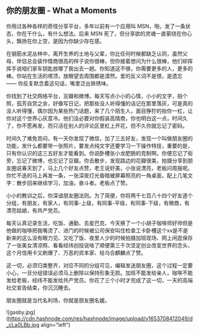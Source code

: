 ## 你的朋友圈 - What a Moments

你用过各种各样的奇怪分享平台，多年以前有一个应用叫 MSN，啪，发了一条状态，你在干什么，有什么想法。后来 MSN 死了，但分享欲的灵魂一直萦绕在你心头，飘扬在你上空，是因为你缺少存在感。

在钢筋水泥丛林中，离开生养的土地与父辈，你比任何时候都缺乏认同，虽然父母、伴侣总会装作情商很高的样子说你很棒，但你接着想问为什么很棒，他们却挥挥手说咱们家车钥匙放哪了我出去一趟。你知道这不够，你需要更多的人，更多的棒。你站在生活的塔顶，放眼望去周围都是漠然。爱的反义词不是恨，是遗忘 —— 你反复默念着这句话，嘴里泛出铁锈味。

你找到了社交网络平台，豆瓣和微博。每天写点小小的心情，小小的文字，拍个照，孤芳自赏之余，好像写日记，把那些没人听得懂的话记在那里落灰，可是真的没人听得懂，偶尔因为某些热门话题，来了几个陌生人，面目狰狞的抬你一杠，让你对这个世界心灰意冷。他们没必要对你假装高情商，你也明白这一点，时间久了，你不愿再发，而只活在别人的评论区里杠上开花，但不久你就忘记了密码。

时间久了难免苦闷，有一天你发现了微信，加了三五好友，发现一个叫做朋友圈的功能，发什么都要带一张照片，要发点纯文字还要学习一下操作特技，重要的是，只有你认识的这三五好友才能看到。你说卧槽张小龙肥肠的克制啊。你便忘记了街旁，忘记了微博，也忘记了豆瓣。你去散步，发现路边的花瓣很美，拍摄分享到朋友圈说春天到了，马上几个好友点赞，老王说好美，小张说漂亮，老板问周报呢。你忙不迭的马上再发一条，一张深夜灯光昏暗被屏幕照亮的一角桌面，配上几笔文字：散步回来继续学习，加油，奋斗者。老板点了赞。

小小的教训之后，你深谙朋友圈法则。为了简便，你将两千七百八十四个好友逐个分组，有朋友，有家人，有同事-上级，有同事-平级，有同事-下级，有微商，有漂亮姑娘，有共产党员。

每天认真记录生活，吃饭、通勤、去星巴克、今天换了一个小胡子咖啡师好帅但是他做的咖啡把我嘴烫了、进门的时候被公司保安叫住检查工卡卧槽这个xx是不是新来的这么没有眼力见、又吃了饭、夜里人少的时候拍摄加班现场、网上闲逛保存了一张美女清凉照、看看经纬创投说啥了顺便第三千次坚定创业改变世界的念头、这个月信用卡又刷爆了、万恶的资本家、给乌合麒麟点了赞。

这一切，必须归类整齐，对应不同的分组可见，编辑发送朋友圈，这个过程一定要小心，一旦分组错误必须马上删除以保持形象无损。加班不能发给亲人，咖啡不能发给老板，经纬不能发给共产党员。你花了三个小时才完成了这一切，一天的高端社交宣告结束，你沉沉睡去。

朋友圈就是当代名利场，你就是朋友圈名媛。


![gasby.jpg](https://cdn.hashnode.com/res/hashnode/image/upload/v1653708412049/d_cLa0LBb.jpg align="left")

